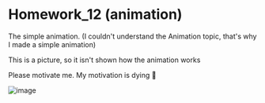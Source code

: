 # Homework_12 (animation)
The simple animation. (I couldn't understand the Animation topic, that's why I made a simple animation)

This is a picture, so it isn't shown how the animation works

Please motivate me. My motivation is dying 🥲

![image](https://user-images.githubusercontent.com/120991965/236650440-855b6f47-ec2e-4976-b7ee-f023e48f5c9d.png)
